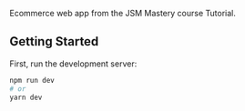 Ecommerce web app from the JSM Mastery course Tutorial.
## Getting Started

First, run the development server:

```bash
npm run dev
# or
yarn dev
```


